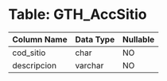 # Table: GTH_AccSitio

| Column Name | Data Type | Nullable |
|-------------|-----------|----------|
| cod_sitio | char | NO |
| descripcion | varchar | NO |
